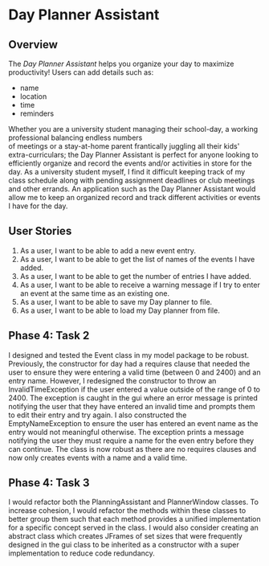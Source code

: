# Day Planner Assistant

## Overview

The *Day Planner Assistant* helps you organize your day to maximize productivity! Users can add details such as:
- name
- location
- time
- reminders

Whether you are a university student managing their school-day, a working professional balancing endless numbers  
of meetings or a stay-at-home parent frantically juggling all their kids' extra-curriculars; the Day Planner Assistant
is perfect for anyone looking to efficiently organize and record the events and/or activities in store for the day.
As a university student myself, I find it difficult keeping track of my class schedule along with pending assignment
deadlines or club meetings and other errands. An application such as the Day Planner Assistant would allow me to 
keep an organized record and track different activities or events I have for the day. 


## User Stories
1. As a user, I want to be able to add a new event entry.
2. As a user, I want to be able to get the list of names of the events I have added.
3. As a user, I want to be able to get the number of entries I have added.
4. As a user, I want to be able to receive a warning message if I try to enter an event at the same time as an existing one.
5. As a user, I want to be able to save my Day planner to file.
6. As a user, I want to be able to load my Day planner from file.

## Phase 4: Task 2
I designed and tested the Event class in my model package to be robust. Previously, the constructor for day had a requires
clause that needed the user to ensure they were entering a valid time (between 0 and 2400) and an entry name. However, I redesigned the 
constructor to throw an InvalidTimeException if the user entered a value outside of the range of 0 to 2400. The exception
is caught in the gui where an error message is printed notifying the user that they have entered an invalid time and prompts
them to edit their entry and try again. I also constructed the EmptyNameException to ensure the user has entered an event 
name as the entry would not meaningful otherwise. The exception prints a message notifying the user they must require a
name for the even entry before they can continue. The class is now robust as there are no requires clauses and now only 
creates events with a name and a valid time.

## Phase 4: Task 3
I would refactor both the PlanningAssistant and PlannerWindow classes. To increase cohesion, I would refactor the methods 
within these classes to better group them such that each method provides a unified implementation for a specific concept 
served in the class. I would also consider creating an abstract class which creates JFrames of set sizes that were frequently
designed in the gui class to be inherited as a constructor with a super implementation to reduce code redundancy.




